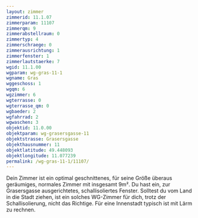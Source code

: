 ```yaml
---
layout: zimmer
zimmerid: 11.1.07
zimmerparam: 11107
zimmerqm: 9
zimmerabstellraum: 0
zimmertyp: 4
zimmerschraege: 0
zimmerausrichtung: 1
zimmerfenster: 1
zimmerlautstaerke: 7
wgid: 11.1.00
wgparam: wg-gras-11-1
wgname: Gras
wggeschoss: 1
wgqm: 6
wgzimmer: 6
wgterrasse: 0
wgterrasse_qm: 0
wgbaeder: 2
wgfahrrad: 2
wgwaschen: 3
objektid: 11.0.00
objektparam: wg-grasersgasse-11
objektstrasse: Grasersgasse
objekthausnummer: 11
objektlatitude: 49.448093
objektlongitude: 11.077239
permalink: /wg-gras-11-1/11107/
---
```

Dein Zimmer ist ein optimal geschnittenes, für seine Größe überaus geräumiges, normales Zimmer mit insgesamt 9m². Du hast ein, zur Grasersgasse ausgerichtetes, schallisoliertes Fenster. Solltest du vom Land in die Stadt ziehen, ist ein solches WG-Zimmer für dich, trotz der Schallisolierung, nicht das Richtige. Für eine Innenstadt typisch ist mit Lärm zu rechnen. 